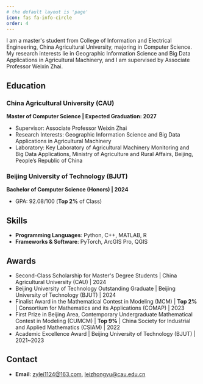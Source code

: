```yaml
---
# the default layout is 'page'
icon: fas fa-info-circle
order: 4
---
```


I am a master's student from College of Information and Electrical Engineering, China Agricultural University, majoring in Computer Science. My research interests lie in Geographic Information Science and Big Data Applications in Agricultural Machinery, and I am supervised by Associate Professor Weixin Zhai.
   

## Education  

### China Agricultural University (CAU)
**Master of Computer Science | Expected Graduation: 2027**  
- Supervisor: Associate Professor Weixin Zhai
- Research Interests: Geographic Information Science and Big Data Applications in Agricultural Machinery
- Laboratory: Key Laboratory of Agricultural Machinery Monitoring and Big Data Applications, Ministry of Agriculture and Rural Affairs, Beijing, People’s Republic of China

### Beijing University of Technology (BJUT)
**Bachelor of Computer Science (Honors) | 2024**  
- GPA: 92.08/100 (**Top 2%** of Class)  


## Skills  

- **Programming Languages**: Python, C++, MATLAB, R  
- **Frameworks & Software**: PyTorch, ArcGIS Pro, QGIS   
  

## Awards 

- Second-Class Scholarship for Master's Degree Students | China Agricultural University (CAU) | 2024
- Beijing University of Technology Outstanding Graduate | Beijing University of Technology (BJUT) | 2024  
- Finalist Award in the Mathematical Contest in Modeling (MCM) | **Top 2%** | Consortium for Mathematics and its Applications (COMAP) | 2023
- First Prize in Beijing Area, Contemporary Undergraduate Mathematical Contest in Modeling (CUMCM) | **Top 9%** | China Society for Industrial and Applied Mathematics (CSIAM) | 2022
- Academic Excellence Award | Beijing University of Technology (BJUT) | 2021~2023


## Contact  

- **Email**: zylei1124@163.com, leizhongyu@cau.edu.cn




